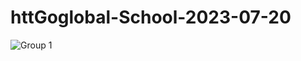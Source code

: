 # httGoglobal-School-2023-07-20
![Group 1](https://github.com/phea3/httGoglobal-School-2023-07-20/assets/98304098/45c62f0b-21fd-47bc-92be-999d40d11165)
